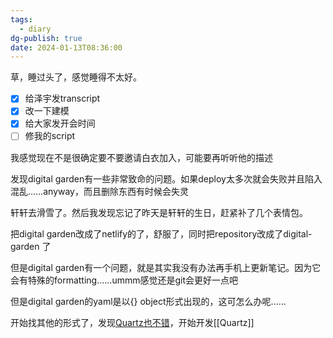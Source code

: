 ```yaml
---
tags:
  - diary
dg-publish: true
date: 2024-01-13T08:36:00
---
```


草，睡过头了，感觉睡得不太好。

- [x] 给泽宇发transcript
- [x] 改一下建模
- [x] 给大家发开会时间
- [ ] 修我的script

我感觉现在不是很确定要不要邀请白衣加入，可能要再听听他的描述

发现digital garden有一些非常致命的问题。如果deploy太多次就会失败并且陷入混乱……anyway，而且删除东西有时候会失灵

轩轩去滑雪了。然后我发现忘记了昨天是轩轩的生日，赶紧补了几个表情包。

把digital garden改成了netlify的了，舒服了，同时把repository改成了digital-garden 了

但是digital garden有一个问题，就是其实我没有办法再手机上更新笔记。因为它会有特殊的formatting……ummm感觉还是git会更好一点吧

但是digital garden的yaml是以{} object形式出现的，这可怎么办呢…… 

开始找其他的形式了，发现[Quartz也不错](https://quartz.jzhao.xyz)，开始开发[[Quartz]]